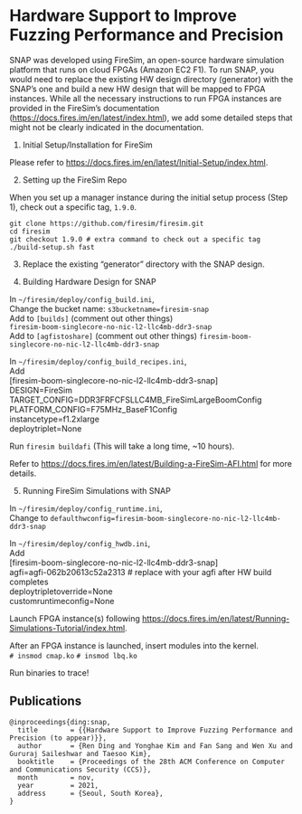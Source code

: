 # Hardware Support to Improve Fuzzing Performance and Precision

SNAP was developed using FireSim, an open-source hardware simulation platform that runs on cloud FPGAs (Amazon EC2 F1).
To run SNAP, you would need to replace the existing HW design directory (generator) with the SNAP’s one and build a new HW design that will be mapped to FPGA instances.
While all the necessary instructions to run FPGA instances are provided in the FireSim’s documentation (https://docs.fires.im/en/latest/index.html), we add some detailed steps that might not be clearly indicated in the documentation.

1. Initial Setup/Installation for FireSim

Please refer to https://docs.fires.im/en/latest/Initial-Setup/index.html.

2. Setting up the FireSim Repo

When you set up a manager instance during the initial setup process (Step 1), check out a specific tag, ```1.9.0```.

```git clone https://github.com/firesim/firesim.git``` \
```cd firesim``` \
```git checkout 1.9.0 # extra command to check out a specific tag``` \
```./build-setup.sh fast```

3. Replace the existing “generator” directory with the SNAP design.

4. Building Hardware Design for SNAP

In ```~/firesim/deploy/config_build.ini```, \
Change the bucket name: ```s3bucketname=firesim-snap``` \
Add to ```[builds]``` (comment out other things) \
```firesim-boom-singlecore-no-nic-l2-llc4mb-ddr3-snap``` \
Add to ```[agfistoshare]``` (comment out other things)
```firesim-boom-singlecore-no-nic-l2-llc4mb-ddr3-snap```

In ```~/firesim/deploy/config_build_recipes.ini```, \
Add \
[firesim-boom-singlecore-no-nic-l2-llc4mb-ddr3-snap] \
DESIGN=FireSim \
TARGET_CONFIG=DDR3FRFCFSLLC4MB_FireSimLargeBoomConfig \
PLATFORM_CONFIG=F75MHz_BaseF1Config \
instancetype=f1.2xlarge \
deploytriplet=None

Run ```firesim buildafi``` (This will take a long time, ~10 hours).

Refer to https://docs.fires.im/en/latest/Building-a-FireSim-AFI.html for more details.

5. Running FireSim Simulations with SNAP

In ```~/firesim/deploy/config_runtime.ini```, \
Change to ```defaulthwconfig=firesim-boom-singlecore-no-nic-l2-llc4mb-ddr3-snap```

In ```~/firesim/deploy/config_hwdb.ini```, \
Add \
[firesim-boom-singlecore-no-nic-l2-llc4mb-ddr3-snap] \
agfi=agfi-062b20613c52a2313 # replace with your agfi after HW build completes \
deploytripletoverride=None \
customruntimeconfig=None

Launch FPGA instance(s) following https://docs.fires.im/en/latest/Running-Simulations-Tutorial/index.html.

After an FPGA instance is launched, insert modules into the kernel. \
```# insmod cmap.ko```
```# insmod lbq.ko```

Run binaries to trace!


## Publications
```
@inproceedings{ding:snap,
  title        = {{Hardware Support to Improve Fuzzing Performance and Precision (to appear)}},
  author       = {Ren Ding and Yonghae Kim and Fan Sang and Wen Xu and Gururaj Saileshwar and Taesoo Kim},
  booktitle    = {Proceedings of the 28th ACM Conference on Computer and Communications Security (CCS)},
  month        = nov,
  year         = 2021,
  address      = {Seoul, South Korea},
}
```
